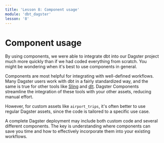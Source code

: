 ```yaml
---
title: 'Lesson 8: Component usage'
module: 'dbt_dagster'
lesson: '8'
---
```


# Component usage

By using components, we were able to integrate dbt into our Dagster project much more quickly than if we had coded everything from scratch. You might be wondering when it's best to use components in general.

Components are most helpful for integrating with well-defined workflows. Many Dagster users work with dbt in a fairly standardized way, and the same is true for other tools like [Sling](https://slingdata.io/) and [dlt](https://dlthub.com/). Dagster Components streamline the integration of these tools with your other assets, reducing manual effort.

However, for custom assets like `airport_trips`, it's often better to use regular Dagster assets, since the code is tailored to a specific use case.

A complete Dagster deployment may include both custom code and several different components. The key is understanding where components can save you time and how to effectively incorporate them into your existing workflows.
